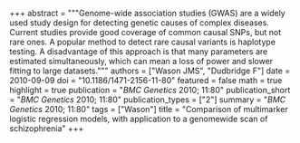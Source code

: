 +++
abstract = """Genome-wide association studies (GWAS) are a widely used study design for detecting genetic causes of complex diseases. Current studies provide good coverage of common causal SNPs, but not rare ones. A popular method to detect rare causal variants is haplotype testing. A disadvantage of this approach is that many parameters are estimated simultaneously, which can mean a loss of power and slower fitting to large datasets."""
authors = ["Wason JMS", "Dudbridge F"]
date = 2010-09-09
doi = "10.1186/1471-2156-11-80"
featured = false
math = true
highlight = true
publication = "*BMC Genetics* 2010; 11:80"
publication_short = "*BMC Genetics* 2010; 11:80"
publication_types = ["2"]
summary = "*BMC Genetics* 2010; 11:80"
tags = ["Wason"]
title = "Comparison of multimarker logistic regression models, with application to a genomewide scan of schizophrenia"
+++

